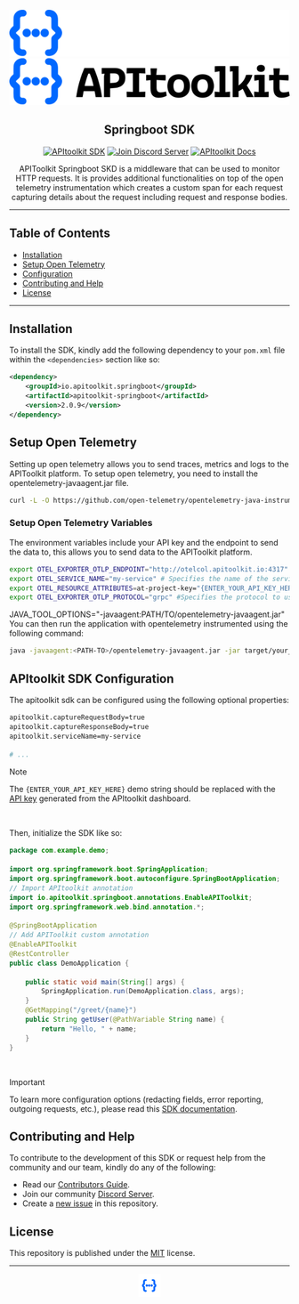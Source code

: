 <div align="center">

![APItoolkit's Logo](https://github.com/apitoolkit/.github/blob/main/images/logo-white.svg?raw=true#gh-dark-mode-only)
![APItoolkit's Logo](https://github.com/apitoolkit/.github/blob/main/images/logo-black.svg?raw=true#gh-light-mode-only)

## Springboot SDK

[![APItoolkit SDK](https://img.shields.io/badge/APItoolkit-SDK-0068ff?logo=spring)](https://github.com/topics/apitoolkit-sdk) [![Join Discord Server](https://img.shields.io/badge/Chat-Discord-7289da)](https://apitoolkit.io/discord?utm_campaign=devrel&utm_medium=github&utm_source=sdks_readme) [![APItoolkit Docs](https://img.shields.io/badge/Read-Docs-0068ff)](https://apitoolkit.io/docs/sdks/java/springboot?utm_campaign=devrel&utm_medium=github&utm_source=sdks_readme)

APIToolkit Springboot SKD is a middleware that can be used to monitor HTTP requests. It is provides additional functionalities on top of the open telemetry instrumentation which creates a custom span for each request capturing details about the request including request and response bodies.

</div>

---

## Table of Contents

- [Installation](#installation)
- [Setup Open Telemetry](#setup-open-telemetry)
- [Configuration](#apitoolkit-sdk-Configuration)
- [Contributing and Help](#contributing-and-help)
- [License](#license)

---

## Installation

To install the SDK, kindly add the following dependency to your `pom.xml` file within the `<dependencies>` section like so:

```xml
<dependency>
    <groupId>io.apitoolkit.springboot</groupId>
    <artifactId>apitoolkit-springboot</artifactId>
    <version>2.0.9</version>
</dependency>
```

## Setup Open Telemetry

Setting up open telemetry allows you to send traces, metrics and logs to the APIToolkit platform.
To setup open telemetry, you need to install the opentelemetry-javaagent.jar file.

```sh
curl -L -O https://github.com/open-telemetry/opentelemetry-java-instrumentation/releases/latest/download/opentelemetry-javaagent.jar
```

### Setup Open Telemetry Variables

The environment variables include your API key and the endpoint to send the data to, this allows you to send data to the APIToolkit platform.

```sh
export OTEL_EXPORTER_OTLP_ENDPOINT="http://otelcol.apitoolkit.io:4317"
export OTEL_SERVICE_NAME="my-service" # Specifies the name of the service.
export OTEL_RESOURCE_ATTRIBUTES=at-project-key="{ENTER_YOUR_API_KEY_HERE}" # Adds your API KEY to the resource.
export OTEL_EXPORTER_OTLP_PROTOCOL="grpc" #Specifies the protocol to use for the OpenTelemetry exporter.
```

JAVA_TOOL_OPTIONS="-javaagent:PATH/TO/opentelemetry-javaagent.jar"
You can then run the application with opentelemetry instrumented using the following command:

```sh
java -javaagent:<PATH-TO>/opentelemetry-javaagent.jar -jar target/your_app.jar
```

## APItoolkit SDK Configuration

The apitoolkit sdk can be configured using the following optional properties:

```sh
apitoolkit.captureRequestBody=true
apitoolkit.captureResponseBody=true
apitoolkit.serviceName=my-service

# ...
```

> [!NOTE]
>
> The `{ENTER_YOUR_API_KEY_HERE}` demo string should be replaced with the [API key](https://apitoolkit.io/docs/dashboard/settings-pages/api-keys?utm_campaign=devrel&utm_medium=github&utm_source=sdks_readme) generated from the APItoolkit dashboard.

<br />

Then, initialize the SDK like so:

```java
package com.example.demo;

import org.springframework.boot.SpringApplication;
import org.springframework.boot.autoconfigure.SpringBootApplication;
// Import APItoolkit annotation
import io.apitoolkit.springboot.annotations.EnableAPIToolkit;
import org.springframework.web.bind.annotation.*;

@SpringBootApplication
// Add APIToolkit custom annotation
@EnableAPIToolkit
@RestController
public class DemoApplication {

	public static void main(String[] args) {
		SpringApplication.run(DemoApplication.class, args);
	}
	@GetMapping("/greet/{name}")
	public String getUser(@PathVariable String name) {
		return "Hello, " + name;
	}
}
```

<br />

> [!IMPORTANT]
>
> To learn more configuration options (redacting fields, error reporting, outgoing requests, etc.), please read this [SDK documentation](https://apitoolkit.io/docs/sdks/java/springboot?utm_campaign=devrel&utm_medium=github&utm_source=sdks_readme).

## Contributing and Help

To contribute to the development of this SDK or request help from the community and our team, kindly do any of the following:

- Read our [Contributors Guide](https://github.com/apitoolkit/.github/blob/main/CONTRIBUTING.md).
- Join our community [Discord Server](https://apitoolkit.io/discord?utm_campaign=devrel&utm_medium=github&utm_source=sdks_readme).
- Create a [new issue](https://github.com/apitoolkit/apitoolkit-springboot/issues/new/choose) in this repository.

## License

This repository is published under the [MIT](LICENSE) license.

---

<div align="center">

<a href="https://apitoolkit.io?utm_campaign=devrel&utm_medium=github&utm_source=sdks_readme" target="_blank" rel="noopener noreferrer"><img src="https://github.com/apitoolkit/.github/blob/main/images/icon.png?raw=true" width="40" /></a>

</div>
